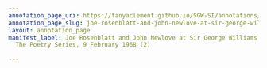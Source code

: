 ```yaml
---
annotation_page_uri: https://tanyaclement.github.io/SGW-SI/annotations/joe-rosenblatt-and-john-newlove-at-sir-george-williams-university-the-poetry-series-9-february-1968-2--canvas-1-annotation.json
annotation_page_slug: joe-rosenblatt-and-john-newlove-at-sir-george-williams-university-the-poetry-series-9-february-1968-2--canvas-1-annotation
layout: annotation_page
manifest_label: Joe Rosenblatt and John Newlove at Sir George Williams University,
  The Poetry Series, 9 February 1968 (2)

---
```

